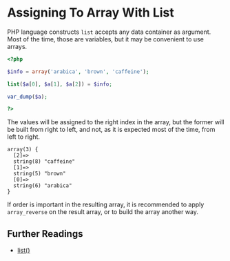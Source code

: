 <!-- PHP Manual -->
# Assigning To Array With List 

PHP language constructs `list` accepts any data container as argument. Most of the time, those are variables, but it may be convenient to use arrays. 

```php
<?php

$info = array('arabica', 'brown', 'caffeine');

list($a[0], $a[1], $a[2]) = $info;

var_dump($a);

?>
```
The values will be assigned to the right index in the array, but the former will be built from right to left, and not, as it is expected most of the time, from left to right. 

```
array(3) {
  [2]=>
  string(8) "caffeine"
  [1]=>
  string(5) "brown"
  [0]=>
  string(6) "arabica"
}
```
If order is important in the resulting array, it is recommended to apply `array_reverse` on the result array, or to build the array another way. 

<!--
The following patterns are not considered warnings:

```php
<?php


?>
```


### Options

## When Not To Use It
If the equation is important to keep, then put it in a comment, and move this to documentation automatically. 
-->

## Further Readings
* [list()](http://php.net/manual/en/function.list.php)

